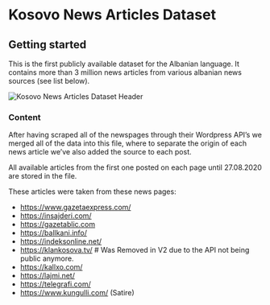 Kosovo News Articles Dataset
==============================

## Getting started

This is the first publicly available dataset for the Albanian language. It contains more than 3 million news articles from various albanian news sources (see list below).

![Kosovo News Articles Dataset Header](https://storage.googleapis.com/kaggle-datasets-images/850024/1450099/4e0db5a88b46f8b22e7b220ad49953bf/dataset-cover.png?t=2020-08-29-17-34-52)

### Content

After having scraped all of the newspages through their Wordpress API’s we merged all of the data into this file, where to separate the origin of each news article we’ve also added the source to each post.

All available articles from the first one posted on each page until 27.08.2020 are stored in the file.

These articles were taken from these news pages:

* https://www.gazetaexpress.com/
* https://insajderi.com/
* https://gazetablic.com
* https://ballkani.info/
* https://indeksonline.net/
* https://klankosova.tv/ # Was Removed in V2 due to the API not being public anymore.
* https://kallxo.com/
* https://lajmi.net/
* https://telegrafi.com/
* https://www.kungulli.com/ (Satire)
